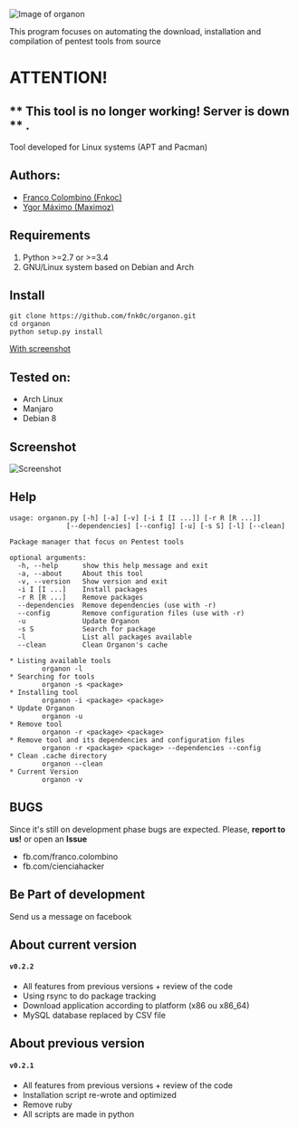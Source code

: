 ![Image of organon](https://i.imgur.com/VvoUkMP.jpg)

This program focuses on automating the download, installation and compilation of pentest tools from source

# ATTENTION!

## ** This tool is no longer working! Server is down ** .

Tool developed for Linux systems (APT and Pacman)

Authors:
--------
* [Franco Colombino (Fnkoc)](https://github.com/fnk0c)
* [Ygor Máximo (Maximoz)](https://github.com/maximozsec)

Requirements
-------------
1. Python >=2.7 or >=3.4    
2. GNU/Linux system based on Debian and Arch

Install
-------
	git clone https://github.com/fnk0c/organon.git
	cd organon
	python setup.py install

[With screenshot](http://organon.ddns.net/install)

Tested on:
----------
* Arch Linux
* Manjaro
* Debian 8

Screenshot
----------
![Screenshot](https://i.imgur.com/mAKhkRC.png)

Help
----
	usage: organon.py [-h] [-a] [-v] [-i I [I ...]] [-r R [R ...]]
                  [--dependencies] [--config] [-u] [-s S] [-l] [--clean]

	Package manager that focus on Pentest tools

	optional arguments:
	  -h, --help      show this help message and exit
	  -a, --about     About this tool
	  -v, --version   Show version and exit
	  -i I [I ...]    Install packages
	  -r R [R ...]    Remove packages
	  --dependencies  Remove dependencies (use with -r)
	  --config        Remove configuration files (use with -r)
	  -u              Update Organon
	  -s S            Search for package
	  -l              List all packages available
	  --clean         Clean Organon's cache

	* Listing available tools  
	        organon -l  
	* Searching for tools  
	        organon -s <package>
	* Installing tool  
	        organon -i <package> <package>
	* Update Organon  
	        organon -u
	* Remove tool
	        organon -r <package> <package>  
	* Remove tool and its dependencies and configuration files
	        organon -r <package> <package> --dependencies --config  
	* Clean .cache directory
	        organon --clean 
	* Current Version
	        organon -v

BUGS
----
Since it's still on development phase bugs are expected. Please, **report to us!** or open an **Issue**
* fb.com/franco.colombino
* fb.com/cienciahacker

Be Part of development
----------------------
Send us a message on facebook

About current version
---------------------
#### `v0.2.2`
- All features from previous versions + review of the code  
 - Using rsync to do package tracking
 - Download application according to platform (x86 ou x86_64)
 - MySQL database replaced by CSV file

About previous version
---------------------
#### `v0.2.1`
- All features from previous versions + review of the code  
 - Installation script re-wrote and optimized  
 - Remove ruby  
 - All scripts are made in python  

